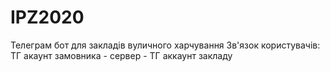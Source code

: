 # IPZ2020
Телеграм бот для закладів вуличного харчування
Зв'язок користувачів:
  ТГ акаунт замовника - сервер - ТГ аккаунт закладу
